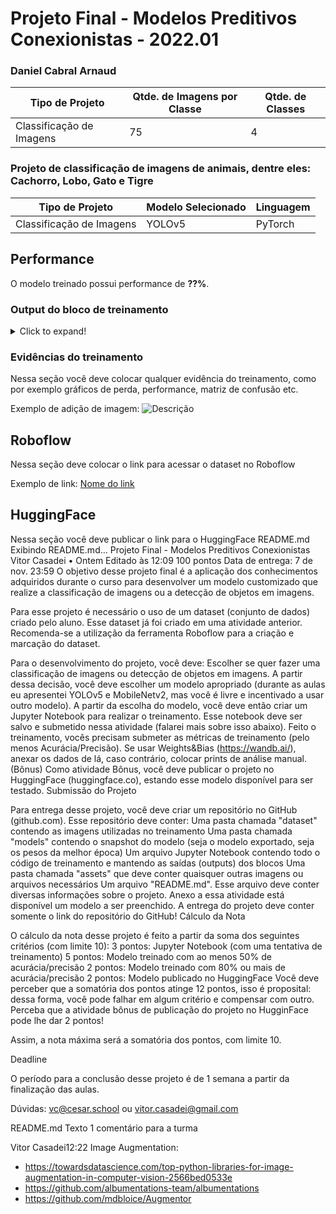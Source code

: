 # Projeto Final - Modelos Preditivos Conexionistas - 2022.01

### Daniel Cabral Arnaud

|**Tipo de Projeto**|**Qtde. de Imagens por Classe**|**Qtde. de Classes**|
|--|--|--|
Classificação de Imagens| 75 | 4 |

### Projeto de classificação de imagens de animais, dentre eles: Cachorro, Lobo, Gato e Tigre

|**Tipo de Projeto**|**Modelo Selecionado**|**Linguagem**|
|--|--|--|
|Classificação de Imagens|YOLOv5|PyTorch|

## Performance

O modelo treinado possui performance de **??%**.

### Output do bloco de treinamento

<details>
  <summary>Click to expand!</summary>
  
  ```text
    Você deve colar aqui a saída do bloco de treinamento do notebook, contendo todas as épocas e saídas do treinamento
  ```
</details>

### Evidências do treinamento

Nessa seção você deve colocar qualquer evidência do treinamento, como por exemplo gráficos de perda, performance, matriz de confusão etc.

Exemplo de adição de imagem:
![Descrição](https://picsum.photos/seed/picsum/500/300)

## Roboflow

Nessa seção deve colocar o link para acessar o dataset no Roboflow

Exemplo de link: [Nome do link](google.com)

## HuggingFace

Nessa seção você deve publicar o link para o HuggingFace
README.md
Exibindo README.md…
Projeto Final - Modelos Preditivos Conexionistas
Vitor Casadei
•
Ontem Editado às 12:09
100 pontos
Data de entrega: 7 de nov. 23:59
O objetivo desse projeto final é a aplicação dos conhecimentos adquiridos durante o curso para desenvolver um modelo customizado que realize a classificação de imagens ou a detecção de objetos em imagens.

Para esse projeto é necessário o uso de um dataset (conjunto de dados) criado pelo aluno. Esse dataset já foi criado em uma atividade anterior. Recomenda-se a utilização da ferramenta Roboflow para a criação e marcação do dataset.


Para o desenvolvimento do projeto, você deve:
Escolher se quer fazer uma classificação de imagens ou detecção de objetos em imagens.
A partir dessa decisão, você deve escolher um modelo apropriado (durante as aulas eu apresentei YOLOv5 e MobileNetv2, mas você é livre e incentivado a usar outro modelo).
A partir da escolha do modelo, você deve então criar um Jupyter Notebook para realizar o treinamento. Esse notebook deve ser salvo e submetido nessa atividade (falarei mais sobre isso abaixo).
Feito o treinamento, vocês precisam submeter as métricas de treinamento (pelo menos Acurácia/Precisão). Se usar Weights&Bias (https://wandb.ai/), anexar os dados de lá, caso contrário, colocar prints de análise manual.
(Bônus)
Como atividade Bônus, você deve publicar o projeto no HuggingFace (huggingface.co), estando esse modelo disponível para ser testado.
Submissão do Projeto

Para entrega desse projeto, você deve criar um repositório no GitHub (github.com). Esse repositório deve conter:
Uma pasta chamada "dataset" contendo as imagens utilizadas no treinamento
Uma pasta chamada "models" contendo o snapshot do modelo (seja o modelo exportado, seja os pesos da melhor época)
Um arquivo Jupyter Notebook contendo todo o código de treinamento e mantendo as saídas (outputs) dos blocos
Uma pasta chamada "assets" que deve conter quaisquer outras imagens ou arquivos necessários
Um arquivo "README.md". Esse arquivo deve conter diversas informações sobre o projeto. Anexo a essa atividade está disponível um modelo a ser preenchido.
A entrega do projeto deve conter somente o link do repositório do GitHub!
Cálculo da Nota

O cálculo da nota desse projeto é feito a partir da soma dos seguintes critérios (com limite 10):
3 pontos: Jupyter Notebook (com uma tentativa de treinamento)
5 pontos: Modelo treinado com ao menos 50% de acurácia/precisão
2 pontos: Modelo treinado com 80% ou mais de acurácia/precisão
2 pontos: Modelo publicado no HuggingFace
Você deve perceber que a somatória dos pontos atinge 12 pontos, isso é proposital: dessa forma, você pode falhar em algum critério e compensar com outro. Perceba que a atividade bônus de publicação do projeto no HugginFace pode lhe dar 2 pontos!

Assim, a nota máxima será a somatória dos pontos, com limite 10.

Deadline

O período para a conclusão desse projeto é de 1 semana a partir da finalização das aulas.

Dúvidas: vc@cesar.school ou vitor.casadei@gmail.com

README.md
Texto
1 comentário para a turma

Vitor Casadei12:22
Image Augmentation: 
- https://towardsdatascience.com/top-python-libraries-for-image-augmentation-in-computer-vision-2566bed0533e
- https://github.com/albumentations-team/albumentations
- https://github.com/mdbloice/Augmentor
